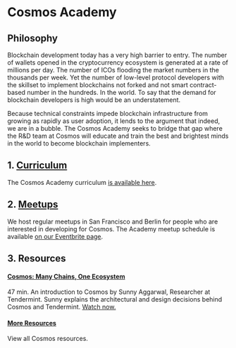 # Cosmos Academy

## Philosophy

Blockchain development today has a very high barrier to entry. The number of wallets opened in the cryptocurrency ecosystem is generated at a rate of millions per day. The number of ICOs flooding the market numbers in the thousands per week. Yet the number of low-level protocol developers with the skillset to implement blockchains not forked and not smart contract-based number in the hundreds. In the world. To say that the demand for blockchain developers is high would be an understatement.

Because technical constraints impede blockchain infrastructure from growing as rapidly as user adoption, it lends to the argument that indeed, we are in a bubble. The Cosmos Academy seeks to bridge that gap where the R&D team at Cosmos will educate and train the best and brightest minds in the world to become blockchain implementers.

## 1. [Curriculum](http://cosmos-academy.readthedocs.io/en/latest/)

The Cosmos Academy curriculum [is available here](http://cosmos-academy.readthedocs.io/en/latest/).

## 2. [Meetups](https://www.eventbrite.com/o/csmos-16966324702)

We host regular meetups in San Francisco and Berlin for people who are interested in developing for Cosmos. The Academy meetup schedule is available [on our Eventbrite page](https://www.eventbrite.com/o/csmos-16966324702).

## 3. Resources

#### [Cosmos: Many Chains, One Ecosystem](https://www.youtube.com/watch?v=LApEkXJR_0M)

47 min. An introduction to Cosmos by Sunny Aggarwal, Researcher at Tendermint. Sunny explains the architectural and design decisions behind Cosmos and Tendermint. [Watch now.](https://www.youtube.com/watch?v=LApEkXJR_0M)

#### [More Resources](/resources)

View all Cosmos resources.

